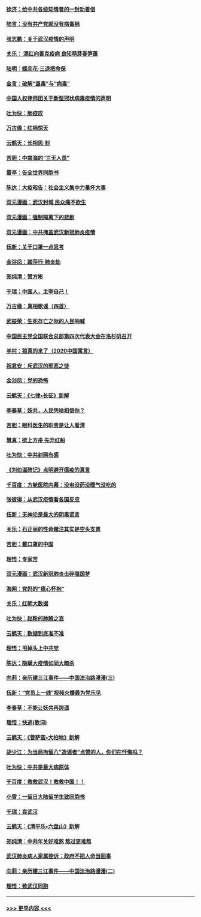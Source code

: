 #### [徐济：给中共各级知情者的一封劝善信](../pages/nsc993/n11868561.md?t=02151155) 
#### [陆言：没有共产党就没有病毒祸](../pages/nsc993/n11868232.md?t=02151155) 
#### [张志鹏：关于武汉疫情的声明](../pages/nsc993/n11867182.md?t=02151155) 
#### [关乐： 漂红向善克疫病 良知萌芽春笋蓬](../pages/nsc993/n11865710.md?t=02151155) 
#### [陆明：蝶恋花‧三退把命保](../pages/nsc993/n11865673.md?t=02151155) 
#### [金言：破解“蛊毒”与“病毒”](../pages/nsc993/n11864103.md?t=02151155) 
#### [中国人权律师团关于新型冠状病毒疫情的声明](../pages/nsc993/n11864249.md?t=02151155) 
#### [吐为快：肺疫叹](../pages/nsc993/n11864027.md?t=02151155) 
#### [万古缘：红祸惊天](../pages/nsc993/n11864079.md?t=02151155) 
#### [云鹤天：长相思‧封](../pages/nsc993/n11864006.md?t=02151155) 
#### [苦胆：中南海的“三无人员”](../pages/nsc993/n11862997.md?t=02151155) 
#### [雷亭：告全世界同胞书](../pages/nsc993/n11862572.md?t=02151155) 
#### [陈达：大疫昭告：社会主义集中力量坏大事](../pages/nsc993/n11859419.md?t=02151155) 
#### [双元漫画：武汉封城 民众痛不欲生](../pages/nsc993/n11859287.md?t=02151155) 
#### [双元漫画：强制隔离下的悲剧](../pages/nsc993/n11859244.md?t=02151155) 
#### [双元漫画：中共掩盖武汉新冠肺炎疫情](../pages/nsc993/n11858249.md?t=02151155) 
#### [伍新：关于口罩一点思考](../pages/nsc993/n11859195.md?t=02151155) 
#### [金浴凤：踏莎行‧肺炎劫](../pages/nsc993/n11858227.md?t=02151155) 
#### [郑纯清：赞方彬](../pages/nsc993/n11856803.md?t=02151155) 
#### [千瑞；中国人，主宰自己！](../pages/nsc993/n11856793.md?t=02151155) 
#### [万古缘：真相歌谣（四首）](../pages/nsc993/n11856263.md?t=02151155) 
#### [武振荣：生死存亡之际的人民呐喊](../pages/nsc993/n11856256.md?t=02151155) 
#### [中国民主党全国联合总部第四次代表大会在洛杉矶召开](../pages/nsc993/n11856344.md?t=02151155) 
#### [羊村：狼真的来了（2020中国寓言）](../pages/nsc993/n11856229.md?t=02151155) 
#### [祝君安：斥武汉的邪恶之徒](../pages/nsc993/n11855861.md?t=02151155) 
#### [金浴凤：党的恐怖](../pages/nsc993/n11855849.md?t=02151155) 
#### [云鹤天：《七律▪长征》新解](../pages/nsc993/n11855479.md?t=02151155) 
#### [李春草：妖共，人民凭啥相信你？](../pages/nsc993/n11855196.md?t=02151155) 
#### [苦胆：眼科医生的职责是让人看清](../pages/nsc993/n11853840.md?t=02151155) 
#### [慧真：欲上方舟 先弃红船](../pages/nsc993/n11853483.md?t=02151155) 
#### [吐为快：中共封网有感](../pages/nsc993/n11852575.md?t=02151155) 
#### [《刘伯温碑记》点明避开瘟疫的真言](../pages/nsc993/n11852128.md?t=02151155) 
#### [千百度：方舱医院内幕：没电没药没暖气没吃的](../pages/nsc993/n11850211.md?t=02151155) 
#### [张彼得：从武汉疫情看各国反应](../pages/nsc993/n11850102.md?t=02151155) 
#### [伍新：无神论是最大的阴毒谎言](../pages/nsc993/n11846129.md?t=02151155) 
#### [关乐：石正丽的性命赌注其实是空头支票](../pages/nsc993/n11846109.md?t=02151155) 
#### [苦胆：戴口罩的中国](../pages/nsc993/n11845576.md?t=02151155) 
#### [理悟：专家苦](../pages/nsc993/n11845564.md?t=02151155) 
#### [双元漫画：武汉新冠肺炎击碎强国梦](../pages/nsc993/n11843320.md?t=02151155) 
#### [海网：党妈的“瘟心怀抱”](../pages/nsc993/n11840740.md?t=02151155) 
#### [关乐：红朝大数据](../pages/nsc993/n11840675.md?t=02151155) 
#### [吐为快：赵粉的肺腑之哀](../pages/nsc993/n11840618.md?t=02151155) 
#### [云鹤天：数据到底准不准](../pages/nsc993/n11840325.md?t=02151155) 
#### [理悟：甩掉头上中共党](../pages/nsc993/n11838826.md?t=02151155) 
#### [陈达：隐瞒大疫情如同大暗杀](../pages/nsc993/n11838771.md?t=02151155) 
#### [向莉：亲历建三江事件——中国法治路漫漫(三)](../pages/nsc993/n11831825.md?t=02151155) 
#### [伍新：“党员上一线”视频火爆最为党乐见](../pages/nsc993/n11838200.md?t=02151155) 
#### [李春草：不能让妖共再逍遥](../pages/nsc993/n11838102.md?t=02151155) 
#### [理悟：快逃(歌词)](../pages/nsc993/n11838083.md?t=02151155) 
#### [云鹤天：《菩萨蛮▪大柏地》新解](../pages/nsc993/n11838059.md?t=02151155) 
#### [胡少江：为当局拘留八“造谣者”点赞的人，你们在忏悔吗？](../pages/nsc993/n11836801.md?t=02151155) 
#### [吐为快：中共是最大病原体](../pages/nsc993/n11836748.md?t=02151155) 
#### [千百度：救救武汉！救救中国！！](../pages/nsc993/n11836145.md?t=02151155) 
#### [小雪：一留日大陆留学生致同胞书](../pages/nsc993/n11834624.md?t=02151155) 
#### [千瑞：哀武汉](../pages/nsc993/n11833647.md?t=02151155) 
#### [云鹤天：《清平乐▪六盘山》新解](../pages/nsc993/n11833611.md?t=02151155) 
#### [郑纯清：中共年关好难熬 熬过更难熬](../pages/nsc993/n11833489.md?t=02151155) 
#### [武汉肺炎病人家属控诉：政府不把人命当回事](../pages/nsc993/n11833205.md?t=02151155) 
#### [向莉：亲历建三江事件——中国法治路漫漫(二)](../pages/nsc993/n11829102.md?t=02151155) 
#### [理悟：致武汉同胞](../pages/nsc993/n11831522.md?t=02151155) 

----
#### [ >>> 更早内容 <<< ](../indexes/nsc993-earlier.md)
